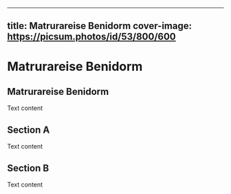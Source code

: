 
---
title: Matrurareise Benidorm
cover-image: https://picsum.photos/id/53/800/600
---

# Matrurareise Benidorm <!--{ as="video" mode="hero" src="https://dlmultimedia.esa.int/download/public/videos/2023/06/010/2306_010_AR_EN.mp4" }-->

## Matrurareise Benidorm

Text content

## Section A
Text content

## Section B
Text content
        